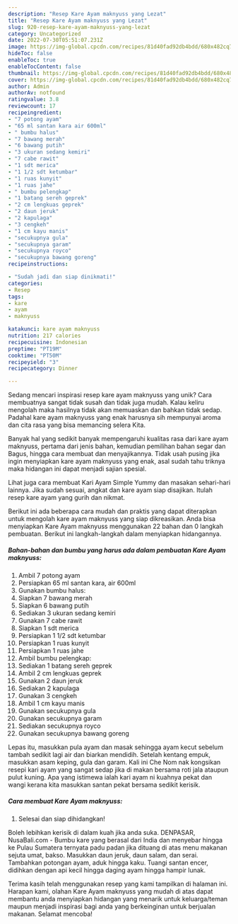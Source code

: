 ```yaml
---
description: "Resep Kare Ayam maknyuss yang Lezat"
title: "Resep Kare Ayam maknyuss yang Lezat"
slug: 920-resep-kare-ayam-maknyuss-yang-lezat
category: Uncategorized
date: 2022-07-30T05:51:07.231Z
image: https://img-global.cpcdn.com/recipes/81d40fad92db4bdd/680x482cq70/kare-ayam-maknyuss-foto-resep-utama.jpg
hideToc: false
enableToc: true
enableTocContent: false
thumbnail: https://img-global.cpcdn.com/recipes/81d40fad92db4bdd/680x482cq70/kare-ayam-maknyuss-foto-resep-utama.jpg
cover: https://img-global.cpcdn.com/recipes/81d40fad92db4bdd/680x482cq70/kare-ayam-maknyuss-foto-resep-utama.jpg
author: Admin
authorAv: notfound
ratingvalue: 3.8
reviewcount: 17
recipeingredient:
- "7 potong ayam"
- "65 ml santan kara air 600ml"
- " bumbu halus"
- "7 bawang merah"
- "6 bawang putih"
- "3 ukuran sedang kemiri"
- "7 cabe rawit"
- "1 sdt merica"
- "1 1/2 sdt ketumbar"
- "1 ruas kunyit"
- "1 ruas jahe"
- " bumbu pelengkap"
- "1 batang sereh geprek"
- "2 cm lengkuas geprek"
- "2 daun jeruk"
- "2 kapulaga"
- "3 cengkeh"
- "1 cm kayu manis"
- "secukupnya gula"
- "secukupnya garam"
- "secukupnya royco"
- "secukupnya bawang goreng"
recipeinstructions:

- "Sudah jadi dan siap dinikmati!"
categories:
- Resep
tags:
- kare
- ayam
- maknyuss

katakunci: kare ayam maknyuss 
nutrition: 217 calories
recipecuisine: Indonesian
preptime: "PT19M"
cooktime: "PT50M"
recipeyield: "3"
recipecategory: Dinner

---
```





Sedang mencari inspirasi resep kare ayam maknyuss yang unik? Cara membuatnya sangat tidak susah dan tidak juga mudah. Kalau keliru mengolah maka hasilnya tidak akan memuaskan dan bahkan tidak sedap. Padahal kare ayam maknyuss yang enak harusnya sih mempunyai aroma dan cita rasa yang bisa memancing selera Kita.





Banyak hal yang sedikit banyak mempengaruhi kualitas rasa dari kare ayam maknyuss, pertama dari jenis bahan, kemudian pemilihan bahan segar dan Bagus, hingga cara membuat dan menyajikannya. Tidak usah pusing jika ingin menyiapkan kare ayam maknyuss yang enak,      asal sudah tahu triknya maka hidangan ini dapat menjadi sajian spesial.














Lihat juga cara membuat Kari Ayam Simple Yummy dan masakan sehari-hari lainnya. Jika sudah sesuai, angkat dan kare ayam siap disajikan. Itulah resep kare ayam yang gurih dan nikmat.






Berikut ini ada beberapa cara mudah dan praktis yang dapat diterapkan untuk mengolah kare ayam maknyuss yang siap dikreasikan. Anda bisa menyiapkan Kare Ayam maknyuss menggunakan 22 bahan dan 0 langkah pembuatan. Berikut ini langkah-langkah dalam menyiapkan hidangannya.

<!--inarticleads1-->

##### Bahan-bahan dan bumbu yang harus ada dalam pembuatan Kare Ayam maknyuss:

1. Ambil 7 potong ayam
1. Persiapkan 65 ml santan kara, air 600ml
1. Gunakan  bumbu halus:
1. Siapkan 7 bawang merah
1. Siapkan 6 bawang putih
1. Sediakan 3 ukuran sedang kemiri
1. Gunakan 7 cabe rawit
1. Siapkan 1 sdt merica
1. Persiapkan 1 1/2 sdt ketumbar
1. Persiapkan 1 ruas kunyit
1. Persiapkan 1 ruas jahe
1. Ambil  bumbu pelengkap:
1. Sediakan 1 batang sereh geprek
1. Ambil 2 cm lengkuas geprek
1. Gunakan 2 daun jeruk
1. Sediakan 2 kapulaga
1. Gunakan 3 cengkeh
1. Ambil 1 cm kayu manis
1. Gunakan secukupnya gula
1. Gunakan secukupnya garam
1. Sediakan secukupnya royco
1. Gunakan secukupnya bawang goreng


Lepas itu, masukkan pula ayam dan masak sehingga ayam kecut sebelum tambah sedikit lagi air dan biarkan mendidih. Setelah kentang empuk, masukkan asam keping, gula dan garam. Kali ini Che Nom nak kongsikan resepi kari ayam yang sangat sedap jika di makan bersama roti jala ataupun pulut kuning. Apa yang istimewa ialah kari ayam ni kuahnya pekat dan wangi kerana kita masukkan santan pekat bersama sedikit kerisik. 

<!--inarticleads2-->

##### Cara membuat Kare Ayam maknyuss:


1. Selesai dan siap dihidangkan!

Boleh lebihkan kerisik di dalam kuah jika anda suka. DENPASAR, NusaBali.com - Bumbu kare yang berasal dari India dan menyebar hingga ke Pulau Sumatera ternyata padu padan jika dituang di atas menu makanan sejuta umat, bakso. Masukkan daun jeruk, daun salam, dan serai. Tambahkan potongan ayam, aduk hingga kaku. Tuangi santan encer, didihkan dengan api kecil hingga daging ayam hingga hampir lunak. 

Terima kasih telah menggunakan resep yang kami tampilkan di halaman ini. Harapan kami, olahan Kare Ayam maknyuss yang mudah di atas dapat membantu anda menyiapkan hidangan yang menarik untuk keluarga/teman maupun menjadi inspirasi bagi anda yang berkeinginan untuk berjualan makanan. Selamat mencoba!
